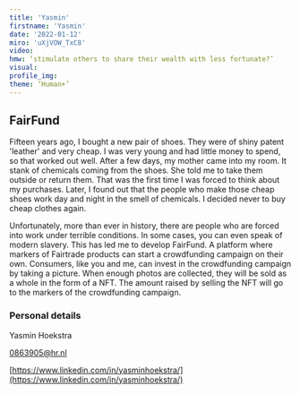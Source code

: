 ```yaml
--- 
title: 'Yasmin'
firstname: 'Yasmin'
date: '2022-01-12'
miro: 'uXjVOW_TxC8'
video: 
hmw: ‘stimulate others to share their wealth with less fortunate?’ 
visual: 
profile_img: 
theme: ‘Human+’
--- 
```


## FairFund 

Fifteen years ago, I bought a new pair of shoes. They were of shiny patent 'leather' and very cheap. I was very young and had little money to spend, so that worked out well. After a few days, my mother came into my room. It stank of chemicals coming from the shoes. She told me to take them outside or return them. That was the first time I was forced to think about my purchases. Later, I found out that the people who make those cheap shoes work day and night in the smell of chemicals. I decided never to buy cheap clothes again.  

Unfortunately, more than ever in history, there are people who are forced into work under terrible conditions. In some cases, you can even speak of modern slavery. This has led me to develop FairFund. A platform where markers of Fairtrade products can start a crowdfunding campaign on their own. Consumers, like you and me, can invest in the crowdfunding campaign by taking a picture. When enough photos are collected, they will be sold as a whole in the form of a NFT. The amount raised by selling the NFT will go to the markers of the crowdfunding campaign. 


### Personal details  

Yasmin Hoekstra  

[0863905@hr.nl](mailto:0863905@hr.nl)

[https://www.linkedin.com/in/yasminhoekstra/](https://www.linkedin.com/in/yasminhoekstra/)